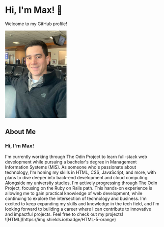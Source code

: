 # Hi, I'm Max! 👋

Welcome to my GitHub profile!

<img src="https://github.com/MaxCadiente/MaxCadiente/raw/main/IMG_0164.JPG" width="200"/>

## About Me
<h3>Hi, I'm Max!</h3> I'm currently working through The Odin Project to learn full-stack web development while pursuing a bachelor's degree in Management Information Systems (MIS). As someone who's passionate about technology, I'm honing my skills in HTML, CSS, JavaScript, and more, with plans to dive deeper into back-end development and cloud computing. Alongside my university studies, I'm actively progressing through The Odin Project, focusing on the Ruby on Rails path. This hands-on experience is allowing me to gain practical knowledge of web development, while continuing to explore the intersection of technology and business. I'm excited to keep expanding my skills and knowledge in the tech field, and I'm looking forward to building a career where I can contribute to innovative and impactful projects.
Feel free to check out my projects!<br>
![HTML](https://img.shields.io/badge/HTML-5-orange)

<!--
**MaxCadiente/MaxCadiente** is a ✨ _special_ ✨ repository because its `README.md` (this file) appears on your GitHub profile.

Here are some ideas to get you started:

- 🔭 I’m currently working on ...
- 🌱 I’m currently learning ...
- 👯 I’m looking to collaborate on ...
- 🤔 I’m looking for help with ...
- 💬 Ask me about ...
- 📫 How to reach me: ...
- 😄 Pronouns: ...
- ⚡ Fun fact: ...
-->
